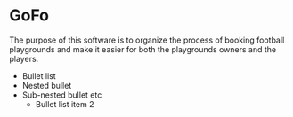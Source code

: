 # GoFo
The purpose of this software is to organize the process of booking football playgrounds and make it easier for both the playgrounds owners and the players.

 * Bullet list
 * Nested bullet
  * Sub-nested bullet etc
    * Bullet list item 2

